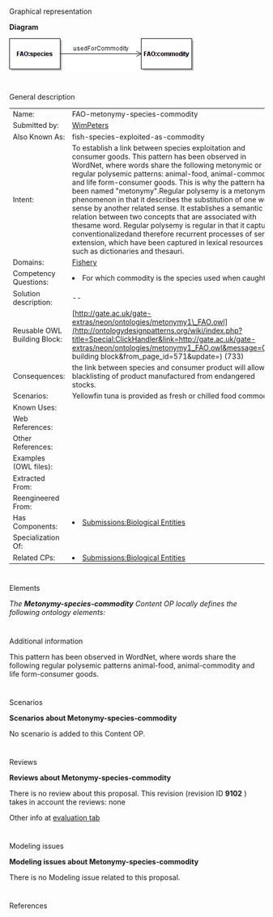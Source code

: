 # 

 Graphical representation



__Diagram__ 





[![Image:met1.jpg](public/images/f/fc/Met1.jpg)](../Image/Met1.jpg "Image:met1.jpg")





# 

 General description




|  |  |
| --- | --- |
|  Name:  |  FAO-metonymy-species-commodity  |
|  Submitted by:  | [WimPeters](../User/WimPeters "User:WimPeters")  |
|  Also Known As:  |  fish-species-exploited-as-commodity  |
|  Intent:  |  To establish a link between species exploitation and consumer goods.  This pattern has been observed in WordNet, where words share the following metonymic or regular polysemic patterns: animal-food, animal-commodity and life form-consumer goods. This is why the pattern has been named "metonymy".Regular polysemy is a metonymic phenomenon in that it describes the substitution of one word sense by another related sense. It establishes a semantic relation between two concepts that are associated with thesame word. Regular polysemy is regular in that it captures conventionalizedand therefore recurrent processes of sense extension, which have been captured in lexical resources such as dictionaries and thesauri.  |
|  Domains:  | [Fishery](../Community/Fishery "Community:Fishery")  |
|  Competency Questions:  | <li>       For which commodity is the species used when caught?      </li> |
|  Solution description:  |  --  |
|  Reusable OWL Building Block:  | [http://gate.ac.uk/gate-extras/neon/ontologies/metonymy1\_FAO.owl](http://ontologydesignpatterns.org/wiki/index.php?title=Special:ClickHandler&link=http://gate.ac.uk/gate-extras/neon/ontologies/metonymy1_FAO.owl&message=OWL building block&from_page_id=571&update=)  (733)  |
|  Consequences:  |  the link between species and consumer product will allow the blacklisting of product manufactured from endangered stocks.  |
|  Scenarios:  |  Yellowfin tuna is provided as fresh or chilled food commodity  |
|  Known Uses:  |  |
|  Web References:  |  |
|  Other References:  |  |
|  Examples (OWL files):  |  |
|  Extracted From:  |  |
|  Reengineered From:  |  |
|  Has Components:  | <li><a href="Submissions%253ABiological_Entities.html" title="Submissions:Biological Entities">        Submissions:Biological Entities       </a></li> |
|  Specialization Of:  |  |
|  Related CPs:  | <li><a href="Submissions%253ABiological_Entities.html" title="Submissions:Biological Entities">        Submissions:Biological Entities       </a></li> |



  





# 

 Elements



_The
 __Metonymy-species-commodity__ 
 Content OP locally defines the following ontology elements:_ 




# 

 Additional information



 This pattern has been observed in WordNet, where words share the following regular polysemic patterns animal-food, animal-commodity and life form-consumer goods.
 



# 

 Scenarios




__Scenarios about Metonymy-species-commodity__ 


 No scenario is added to this Content OP.
 




# 

 Reviews




__Reviews about Metonymy-species-commodity__ 


 There is no review about this proposal.
This revision (revision ID
 __9102__ 
 ) takes in account the reviews: none
 



 Other info at
 [evaluation tab](http://ontologydesignpatterns.org/wiki/index.php?title=Submissions:Metonymy-species-commodity&action=evaluation "http://ontologydesignpatterns.org/wiki/index.php?title=Submissions:Metonymy-species-commodity&action=evaluation") 





  





# 

 Modeling issues




__Modeling issues about Metonymy-species-commodity__ 


 There is no Modeling issue related to this proposal.
 




  





# 

 References